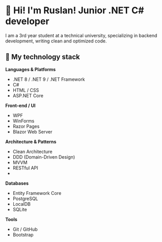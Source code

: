 # 👋 Hi! I'm Ruslan! Junior .NET C# developer 
I am a 3rd year student at a technical university, specializing in backend development, writing clean and optimized code.

## 🚀 My technology stack
**Languages & Platforms**
- .NET 8 / .NET 9 / .NET Framework
- C#
- HTML / CSS
- ASP.NET Core

**Front-end / UI**
- WPF
- WinForms
- Razor Pages
- Blazor Web Server

**Architecture & Patterns**
- Clean Architecture
- DDD (Domain-Driven Design)
- MVVM
- RESTful API
- 
**Databases**
- Entity Framework Core
- PostgreSQL
- LocalDB
- SQLite

**Tools**
- Git / GitHub
- Bootstrap
